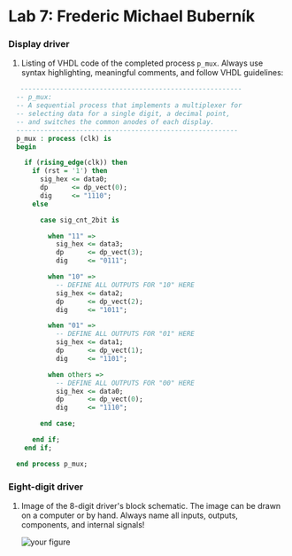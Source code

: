 # Lab 7: Frederic Michael Buberník

### Display driver

1. Listing of VHDL code of the completed process `p_mux`. Always use syntax highlighting, meaningful comments, and follow VHDL guidelines:

```vhdl
   --------------------------------------------------------
  -- p_mux:
  -- A sequential process that implements a multiplexer for
  -- selecting data for a single digit, a decimal point,
  -- and switches the common anodes of each display.
  --------------------------------------------------------
  p_mux : process (clk) is
  begin

    if (rising_edge(clk)) then
      if (rst = '1') then
        sig_hex <= data0;
        dp      <= dp_vect(0);
        dig     <= "1110";
      else

        case sig_cnt_2bit is

          when "11" =>
            sig_hex <= data3;
            dp      <= dp_vect(3);
            dig     <= "0111";

          when "10" =>
            -- DEFINE ALL OUTPUTS FOR "10" HERE
            sig_hex <= data2;
            dp      <= dp_vect(2);
            dig     <= "1011";

          when "01" =>
            -- DEFINE ALL OUTPUTS FOR "01" HERE
            sig_hex <= data1;
            dp      <= dp_vect(1);
            dig     <= "1101";

          when others =>
            -- DEFINE ALL OUTPUTS FOR "00" HERE
            sig_hex <= data0;
            dp      <= dp_vect(0);
            dig     <= "1110";

        end case;

      end if;
    end if;

  end process p_mux;
```

### Eight-digit driver

1. Image of the 8-digit driver's block schematic. The image can be drawn on a computer or by hand. Always name all inputs, outputs, components, and internal signals!

   ![your figure]()

